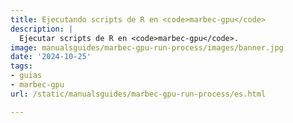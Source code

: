 ```yaml
---
title: Ejecutando scripts de R en <code>marbec-gpu</code>
description: |
  Ejecutar scripts de R en <code>marbec-gpu</code>.
image: manualsguides/marbec-gpu-run-process/images/banner.jpg
date: '2024-10-25'
tags:
- guias
- marbec-gpu
url: /static/manualsguides/marbec-gpu-run-process/es.html

---
```

